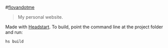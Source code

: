 #[flovandotme](http://flovan.me)
> My personal website.

Made with [Headstart](http://headstart.io).
To build, point the command line at the project folder and run:
````
hs build
````